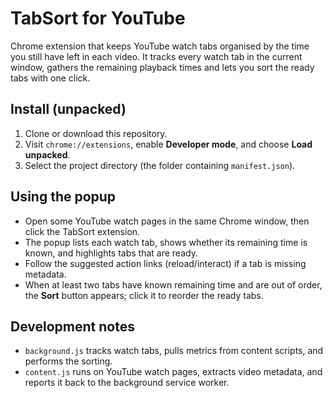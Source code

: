 # TabSort for YouTube

Chrome extension that keeps YouTube watch tabs organised by the time you still have left in each video. It tracks every watch tab in the current window, gathers the remaining playback times and lets you sort the ready tabs with one click.


## Install (unpacked)
1. Clone or download this repository.
2. Visit `chrome://extensions`, enable **Developer mode**, and choose **Load unpacked**.
3. Select the project directory (the folder containing `manifest.json`).

## Using the popup
- Open some YouTube watch pages in the same Chrome window, then click the TabSort extension.
- The popup lists each watch tab, shows whether its remaining time is known, and highlights tabs that are ready.
- Follow the suggested action links (reload/interact) if a tab is missing metadata.
- When at least two tabs have known remaining time and are out of order, the **Sort** button appears; click it to reorder the ready tabs.

## Development notes
- `background.js` tracks watch tabs, pulls metrics from content scripts, and performs the sorting.
- `content.js` runs on YouTube watch pages, extracts video metadata, and reports it back to the background service worker.

